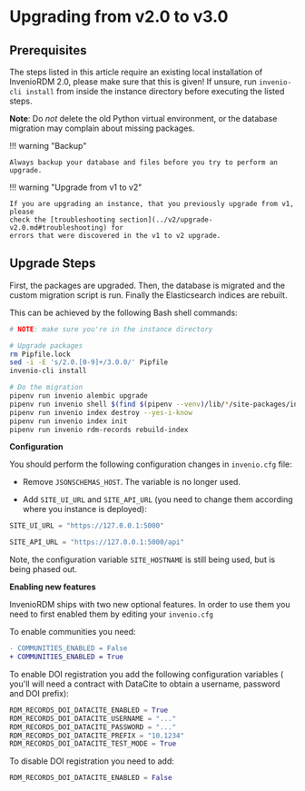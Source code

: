 # Upgrading from v2.0 to v3.0


## Prerequisites

The steps listed in this article require an existing local installation of InvenioRDM 2.0, please make sure that this is given!
If unsure, run `invenio-cli install` from inside the instance directory before executing the listed steps.

**Note**: Do *not* delete the old Python virtual environment, or the database migration may complain about missing packages.

!!! warning "Backup"

    Always backup your database and files before you try to perform an upgrade.

!!! warning "Upgrade from v1 to v2"

    If you are upgrading an instance, that you previously upgrade from v1, please
    check the [troubleshooting section](../v2/upgrade-v2.0.md#troubleshooting) for
    errors that were discovered in the v1 to v2 upgrade.

## Upgrade Steps

First, the packages are upgraded. Then, the database is migrated and the custom migration script is run. Finally the Elasticsearch indices are rebuilt.

This can be achieved by the following Bash shell commands:

~~~bash
# NOTE: make sure you're in the instance directory

# Upgrade packages
rm Pipfile.lock
sed -i -E 's/2.0.[0-9]+/3.0.0/' Pipfile
invenio-cli install

# Do the migration
pipenv run invenio alembic upgrade
pipenv run invenio shell $(find $(pipenv --venv)/lib/*/site-packages/invenio_app_rdm -name migrate_2_0_to_3_0.py)
pipenv run invenio index destroy --yes-i-know
pipenv run invenio index init
pipenv run invenio rdm-records rebuild-index
~~~

**Configuration**

You should perform the following configuration changes in ``invenio.cfg`` file:

- Remove ``JSONSCHEMAS_HOST``. The variable is no longer used.

- Add ``SITE_UI_URL`` and ``SITE_API_URL`` (you need to change them according
  where you instance is deployed):

```python
SITE_UI_URL = "https://127.0.0.1:5000"

SITE_API_URL = "https://127.0.0.1:5000/api"
```

Note, the configuration variable ``SITE_HOSTNAME`` is still being used, but
is being phased out.

**Enabling new features**

InvenioRDM ships with two new optional features. In order to use them you need
to first enabled them by editing your ``invenio.cfg``

To enable communities you need:

```diff
- COMMUNITIES_ENABLED = False
+ COMMUNITIES_ENABLED = True
```

To enable DOI registration you add the following configuration variables (
you'll will need a contract with DataCite to obtain a username, password and
DOI prefix):

```python
RDM_RECORDS_DOI_DATACITE_ENABLED = True
RDM_RECORDS_DOI_DATACITE_USERNAME = "..."
RDM_RECORDS_DOI_DATACITE_PASSWORD = "..."
RDM_RECORDS_DOI_DATACITE_PREFIX = "10.1234"
RDM_RECORDS_DOI_DATACITE_TEST_MODE = True
```

To disable DOI registration you need to add:

```python
RDM_RECORDS_DOI_DATACITE_ENABLED = False
```
